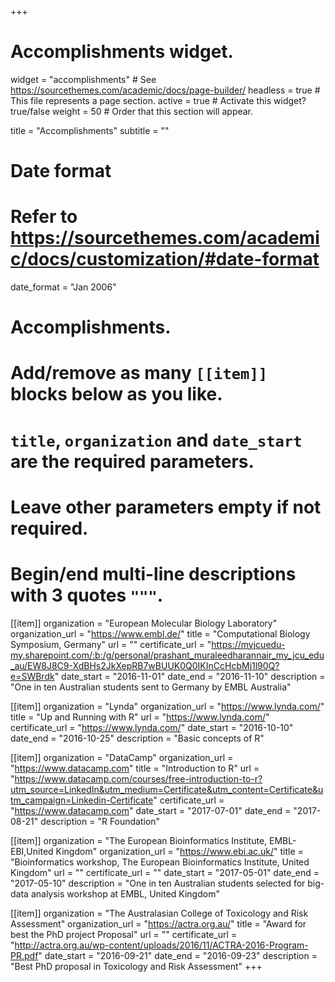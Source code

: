 +++
# Accomplishments widget.
widget = "accomplishments"  # See https://sourcethemes.com/academic/docs/page-builder/
headless = true  # This file represents a page section.
active = true  # Activate this widget? true/false
weight = 50  # Order that this section will appear.

title = "Accomplish&shy;ments"
subtitle = ""

# Date format
#   Refer to https://sourcethemes.com/academic/docs/customization/#date-format
date_format = "Jan 2006"

# Accomplishments.
#   Add/remove as many `[[item]]` blocks below as you like.
#   `title`, `organization` and `date_start` are the required parameters.
#   Leave other parameters empty if not required.
#   Begin/end multi-line descriptions with 3 quotes `"""`.

[[item]]
  organization = "European Molecular Biology Laboratory"
  organization_url = "https://www.embl.de/"
  title = "Computational Biology Symposium, Germany"
  url = ""
  certificate_url = "https://myjcuedu-my.sharepoint.com/:b:/g/personal/prashant_muraleedharannair_my_jcu_edu_au/EW8J8C9-XdBHs2JkXepRB7wBUUK0Q0IKInCcHcbMj1l90Q?e=SWBrdk"
  date_start = "2016-11-01"
  date_end = "2016-11-10"
  description = "One in ten Australian students sent to Germany by EMBL Australia"

[[item]]
  organization = "Lynda"
  organization_url = "https://www.lynda.com/"
  title = "Up and Running with R"
  url = "https://www.lynda.com/"
  certificate_url = "https://www.lynda.com/"
  date_start = "2016-10-10"
  date_end = "2016-10-25"
  description = "Basic concepts of R"
  
[[item]]
  organization = "DataCamp"
  organization_url = "https://www.datacamp.com"
  title = "Introduction to R"
  url = "https://www.datacamp.com/courses/free-introduction-to-r?utm_source=LinkedIn&utm_medium=Certificate&utm_content=Certificate&utm_campaign=Linkedin-Certificate"
  certificate_url = "https://www.datacamp.com"
  date_start = "2017-07-01"
  date_end = "2017-08-21"
  description = "R Foundation" 

[[item]]
  organization = "The European Bioinformatics Institute, EMBL-EBI,United Kingdom"
  organization_url = "https://www.ebi.ac.uk/"
  title = "Bioinformatics workshop, The European Bioinformatics Institute, United Kingdom"
  url = ""
  certificate_url = ""
  date_start = "2017-05-01"
  date_end = "2017-05-10"
  description = "One in ten Australian students selected for big-data analysis workshop at EMBL, United Kingdom"

[[item]]
  organization = "The Australasian College of Toxicology and Risk Assessment"
  organization_url = "https://actra.org.au/"
  title = "Award for best the PhD project Proposal"
  url = ""
  certificate_url = "http://actra.org.au/wp-content/uploads/2016/11/ACTRA-2016-Program-PR.pdf"
  date_start = "2016-09-21"
  date_end = "2016-09-23"
  description = "Best PhD proposal in Toxicology and Risk Assessment"
+++
